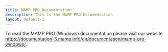 ```yaml
---
title: MAMP PRO Documentation
description: This is the MAMP PRO Documentation
layout: default-1
---
```


To read the MAMP PRO (Windows) documentation please visit our website <https://documentation-3.mamp.info/en/documentation/mamp-pro-windows/>.
